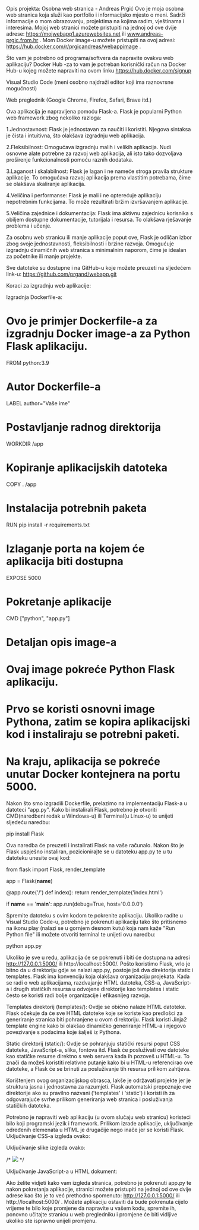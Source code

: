 Opis projekta:
Osobna web stranica - Andreas Prgić
Ovo je moja osobna web stranica koja služi kao portfolio i informacijsko mjesto o meni. Sadrži informacije o mom obrazovanju, projektima na kojima radim, vještinama i interesima. Mojoj web stranici možete pristupiti na jednoj od ove dvije adrese: https://mojwebapp1.azurewebsites.net ili www.andreas-prgic.from.hr . Mom Docker image-u možete pristupiti na ovoj adresi: https://hub.docker.com/r/prgicandreas/webappimage .

Što vam je potrebno od programa/softvera da napravite ovakvu web aplikaciju?
Docker Hub
-za to vam je potreban korisnički račun na Docker Hub-u kojeg možete napraviti na ovom linku https://hub.docker.com/signup

Visual Studio Code (meni osobno najdraži editor koji ima raznovrsne mogućnosti)

Web preglednik (Google Chrome, Firefox, Safari, Brave itd.)

Ova aplikacija je napravljena pomoću Flask-a. Flask je popularni Python web framework zbog nekoliko razloga:

1.Jednostavnost: Flask je jednostavan za naučiti i koristiti. Njegova sintaksa je čista i intuitivna, što olakšava izgradnju web aplikacija.

2.Fleksibilnost: Omogućava izgradnju malih i velikih aplikacija. Nudi osnovne alate potrebne za razvoj web aplikacija, ali isto tako dozvoljava proširenje funkcionalnosti pomoću raznih dodataka.

3.Laganost i skalabilnost: Flask je lagan i ne nameće stroga pravila strukture aplikacije. To omogućava razvoj aplikacija prema vlastitim potrebama, čime se olakšava skaliranje aplikacija.

4.Veličina i performanse: Flask je mali i ne opterećuje aplikaciju nepotrebnim funkcijama. To može rezultirati bržim izvršavanjem aplikacije.

5.Veličina zajednice i dokumentacija: Flask ima aktivnu zajednicu korisnika s obiljem dostupne dokumentacije, tutorijala i resursa. To olakšava rješavanje problema i učenje. 

Za osobnu web stranicu ili manje aplikacije poput ove, Flask je odličan izbor zbog svoje jednostavnosti, fleksibilnosti i brzine razvoja. Omogućuje izgradnju dinamičnih web stranica s minimalnim naporom, čime je idealan za početnike ili manje projekte.

Sve datoteke su dostupne i na GitHub-u koje možete preuzeti na sljedećem link-u: https://github.com/prgand/webapp.git

Koraci za izgradnju web aplikacije:


Izgradnja Dockerfile-a:

# Ovo je primjer Dockerfile-a za izgradnju Docker image-a za Python Flask aplikaciju.
FROM python:3.9

# Autor Dockerfile-a
LABEL author="Vaše ime"

# Postavljanje radnog direktorija
WORKDIR /app

# Kopiranje aplikacijskih datoteka
COPY . /app

# Instalacija potrebnih paketa
RUN pip install -r requirements.txt

# Izlaganje porta na kojem će aplikacija biti dostupna
EXPOSE 5000

# Pokretanje aplikacije
CMD ["python", "app.py"]

# Detaljan opis image-a
# Ovaj image pokreće Python Flask aplikaciju.
# Prvo se koristi osnovni image Pythona, zatim se kopira aplikacijski kod i instaliraju se potrebni paketi.
# Na kraju, aplikacija se pokreće unutar Docker kontejnera na portu 5000.

Nakon što smo izgradili Dockerfile, prelazimo na implementaciju Flask-a u datoteci "app.py". Kako bi instalirali Flask, potrebno je otvoriti CMD(naredbeni redak u Windows-u) ili Terminal(u Linux-u) te unijeti sljedeću naredbu:

pip install Flask

Ova naredba će preuzeti i instalirati Flask na vaše računalo. Nakon što je Flask uspješno instaliran, pozicionirajte se u datoteku app.py te u tu datoteku unesite ovaj kod:

from flask import Flask, render_template

app = Flask(__name__)

@app.route('/')
def index():
    return render_template('index.html')

if __name__ == '__main__':
    app.run(debug=True, host='0.0.0.0')

Spremite datoteku s ovim kodom te pokrenite aplikaciju. Ukoliko radite u Visual Studio Code-u, potrebno je pokrenuti aplikaciju tako što pritisnemo na ikonu play (nalazi se u gornjem desnom kutu) koja nam kaže "Run Python file" ili možete otvoriti terminal te unijeti ovu naredbu:

python app.py

Ukoliko je sve u redu, aplikacija će se pokrenuti i biti će dostupna na adresi http://127.0.0.1:5000/ ili http://localhost:5000/.
Pošto koristimo Flask, vrlo je bitno da u direktoriju gdje se nalazi app.py, postoje još dva direktorija static i templates. Flask ima konvenciju koja olakšava organizaciju projekata. Kada se radi o web aplikacijama, razdvajanje HTML datoteka, CSS-a, JavaScript-a i drugih statičkih resursa u odvojene direktorije kao templates i static često se koristi radi bolje organizacije i efikasnijeg razvoja.

Templates direktorij (templates/): Ovdje se obično nalaze HTML datoteke. Flask očekuje da će sve HTML datoteke koje se koriste kao predlošci za generiranje stranica biti pohranjene u ovom direktoriju. Flask koristi Jinja2 template engine kako bi olakšao dinamičko generiranje HTML-a i njegovo povezivanje s podacima koje šalješ iz Pythona.

Static direktorij (static/): Ovdje se pohranjuju statički resursi poput CSS datoteka, JavaScript-a, slika, fontova itd. Flask će posluživati ove datoteke kao statičke resurse direktno s web servera kada ih pozoveš u HTML-u. To znači da možeš koristiti relativne putanje kako bi u HTML-u referencirao ove datoteke, a Flask će se brinuti za posluživanje tih resursa prilikom zahtjeva.

Korištenjem ovog organizacijskog obrasca, lakše je održavati projekte jer je struktura jasna i jednostavna za razumjeti. Flask automatski prepoznaje ove direktorije ako su pravilno nazvani ('templates' i 'static') i koristi ih za odgovarajuće svrhe prilikom generiranja web stranica i posluživanja statičkih datoteka.

Potrebno je napraviti web aplikaciju (u ovom slučaju web stranicu) koristeći bilo koji programski jezik i framework. Prilikom izrade aplikacije, uključivanje određenih elemenata u HTML je drugačije nego inače jer se koristi Flask. Uključivanje CSS-a izgleda ovako:

<link rel="stylesheet" href="{{ url_for('static', filename='stil.css') }}" />

Uključivanje slike izgleda ovako:

/* <img src="{{ url_for('static', filename='/images/nazivslike.ekstenzija') }}"  /> */

Uključivanje JavaScript-a u HTML dokument:

<script src="{{ url_for('static', filename='script.js') }}"></script>


Ako želite vidjeti kako vam izgleda stranica, potrebno je pokrenuti app.py te nakon pokretanja aplikacije, stranici možete pristupiti na jednoj od ove dvije adrese kao što je to već prethodno spomenuto: http://127.0.0.1:5000/ ili http://localhost:5000/ .
Možete aplikaciju ostaviti da bude pokrenuta cijelo vrijeme te bilo koje promjene da napravite u vašem kodu, spremite ih, ponovno učitajte stranicu u web pregledniku i promjene će biti vidljive ukoliko ste ispravno unijeli promjenu.

